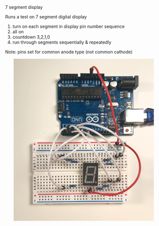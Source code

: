  7 segment display 

  Runs a test on 7 segment digital display
  
  1) turn on each segment in display pin number sequence
  2) all on
  3) countdown 3,2,1,0
  4) run through segments sequentially & repeatedly
  
  Note: pins set for common anode type (not common cathode)

<p align="center">
  <img src="seg7test.jpg" width="450" alt="board layout">
</p>
